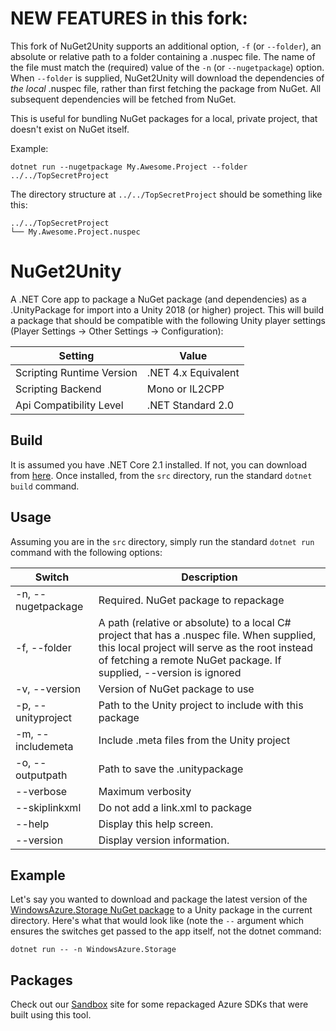 # NEW FEATURES in this fork:

This fork of NuGet2Unity supports an additional option, `-f` (or `--folder`), an absolute or relative path to a folder containing a .nuspec file. The name of the file must match the (required) value of the `-n` (or `--nugetpackage`) option. When `--folder` is supplied, NuGet2Unity will download the dependencies of *the local* .nuspec file, rather than first fetching the package from NuGet. All subsequent dependencies will be fetched from NuGet.

This is useful for bundling NuGet packages for a local, private project, that doesn't exist on NuGet itself.

Example:

```
dotnet run --nugetpackage My.Awesome.Project --folder ../../TopSecretProject
```

The directory structure at `../../TopSecretProject` should be something like this:
```
../../TopSecretProject
└── My.Awesome.Project.nuspec
```

# NuGet2Unity

A .NET Core app to package a NuGet package (and dependencies) as a .UnityPackage for import into a Unity 2018 (or higher) project.
This will build a package that should be compatible with the following Unity player settings
(Player Settings -> Other Settings -> Configuration):

Setting | Value
--------|------
Scripting Runtime Version | .NET 4.x Equivalent
Scripting Backend | Mono or IL2CPP
Api Compatibility Level | .NET Standard 2.0

## Build
It is assumed you have .NET Core 2.1 installed.  If not, you can download from [here](https://www.microsoft.com/net/download/dotnet-core/2.1).  Once installed, from the `src` directory, run the standard `dotnet build` command.

## Usage
Assuming you are in the `src` directory, simply run the standard `dotnet run` command with the following options:

Switch | Description
-------|-------------
-n, --nugetpackage  |  Required. NuGet package to repackage
-f, --folder        |  A path (relative or absolute) to a local C# project that has a .nuspec file. When supplied, this local project will serve as the root instead of fetching a remote NuGet package. If supplied, --version is ignored
-v, --version       |  Version of NuGet package to use
-p, --unityproject  |  Path to the Unity project to include with this package
-m, --includemeta   |  Include .meta files from the Unity project
-o, --outputpath    |  Path to save the .unitypackage
--verbose           |  Maximum verbosity
--skiplinkxml       |  Do not add a link.xml to package
--help              |  Display this help screen.
--version           |  Display version information.

## Example
Let's say you wanted to download and package the latest version of the [WindowsAzure.Storage NuGet package](https://www.nuget.org/packages/WindowsAzure.Storage) to a Unity package in the current directory.  Here's what that would look like (note the `--` argument which ensures the switches get passed to the app itself, not the dotnet command:

`dotnet run -- -n WindowsAzure.Storage`

## Packages
Check out our [Sandbox](https://aka.ms/azgamedev) site for some repackaged Azure SDKs that were built using this tool.
